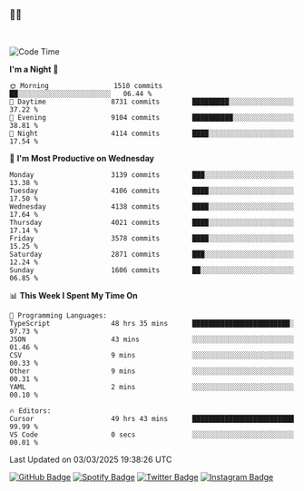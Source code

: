 ### 🤙🍺

<!-- <a href="https://github-readme-stats.vercel.app/api?username=hzak2xx&count_private=true&show_icons=true&theme=dracula">
  <img align="center" src="https://github-readme-stats.vercel.app/api?username=hzak2xx&count_private=true&show_icons=true&theme=dracula" />
</a>
</br> -->
</br>

<!--START_SECTION:waka-->
![Code Time](http://img.shields.io/badge/Code%20Time-3%2C845%20hrs%2015%20mins-blue)

**I'm a Night 🦉** 

```text
🌞 Morning                1510 commits        ██░░░░░░░░░░░░░░░░░░░░░░░   06.44 % 
🌆 Daytime                8731 commits        █████████░░░░░░░░░░░░░░░░   37.22 % 
🌃 Evening                9104 commits        ██████████░░░░░░░░░░░░░░░   38.81 % 
🌙 Night                  4114 commits        ████░░░░░░░░░░░░░░░░░░░░░   17.54 % 
```
📅 **I'm Most Productive on Wednesday** 

```text
Monday                   3139 commits        ███░░░░░░░░░░░░░░░░░░░░░░   13.38 % 
Tuesday                  4106 commits        ████░░░░░░░░░░░░░░░░░░░░░   17.50 % 
Wednesday                4138 commits        ████░░░░░░░░░░░░░░░░░░░░░   17.64 % 
Thursday                 4021 commits        ████░░░░░░░░░░░░░░░░░░░░░   17.14 % 
Friday                   3578 commits        ████░░░░░░░░░░░░░░░░░░░░░   15.25 % 
Saturday                 2871 commits        ███░░░░░░░░░░░░░░░░░░░░░░   12.24 % 
Sunday                   1606 commits        ██░░░░░░░░░░░░░░░░░░░░░░░   06.85 % 
```


📊 **This Week I Spent My Time On** 

```text
💬 Programming Languages: 
TypeScript               48 hrs 35 mins      ████████████████████████░   97.73 % 
JSON                     43 mins             ░░░░░░░░░░░░░░░░░░░░░░░░░   01.46 % 
CSV                      9 mins              ░░░░░░░░░░░░░░░░░░░░░░░░░   00.33 % 
Other                    9 mins              ░░░░░░░░░░░░░░░░░░░░░░░░░   00.31 % 
YAML                     2 mins              ░░░░░░░░░░░░░░░░░░░░░░░░░   00.10 % 

🔥 Editors: 
Cursor                   49 hrs 43 mins      █████████████████████████   99.99 % 
VS Code                  0 secs              ░░░░░░░░░░░░░░░░░░░░░░░░░   00.01 % 
```


 Last Updated on 03/03/2025 19:38:26 UTC
<!--END_SECTION:waka-->

[![GitHub Badge](https://img.shields.io/badge/GitHub-100000?style=for-the-badge&logo=github&logoColor=white)](https://github.com/hzak2xx)
[![Spotify Badge](https://img.shields.io/badge/Spotify-1ED760?&style=for-the-badge&logo=spotify&logoColor=white)](https://open.spotify.com/user/uf90s6sbbh75a1mt44clkhkvf)
[![Twitter Badge](https://img.shields.io/badge/Twitter-1DA1F2?style=for-the-badge&logo=twitter&logoColor=white)](https://twitter.com/hzak2xx)
[![Instagram Badge](https://img.shields.io/badge/Instagram-E4405F?style=for-the-badge&logo=instagram&logoColor=white)](https://www.instagram.com/hzak2xx/)
